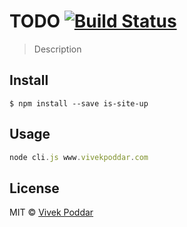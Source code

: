 # TODO [![Build Status](https://travis-ci.org/vivekimsit/is-site-up.svg?branch=master)](https://travis-ci.org/vivekimsit/is-site-up)

> Description


## Install

```
$ npm install --save is-site-up
```


## Usage

```js
node cli.js www.vivekpoddar.com
```

## License

MIT © [Vivek Poddar](http://vivekpoddar.com)
